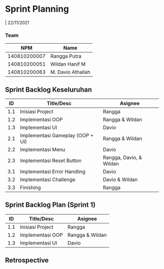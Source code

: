 # Sprint Planning 
| 22/11/2021

### Team 
| NPM           | Name        |
| ------------- |-------------|
| 140810200007  | Rangga Putra    |
| 140810200051  | Wildan Hanif M    |
| 140810200063  | M. Davio Athallah |

## Sprint Backlog Keseluruhan 
| ID  | Title/Desc | Asignee | 
| --- | ---------- | ------- | 
| 1.1 | Inisiasi Project | Rangga | 
| 1.2 | Implementasi OOP | Rangga & Wildan |
| 1.3 | Implementasi UI  | Davio |
| 2.1 | Implementasi Gameplay (OOP + UI) | Rangga & Wildan |
| 2.2 | Implementasi Menu | Davio |
| 2.3 | Implementasi Reset Button | Rangga, Davio, & Wildan |
| 3.1 | Implementasi Error Handling | Davio |
| 3.2 | Implementasi Challenge | Davio & Wildan |
| 3.3 | Finishing | Rangga |


## Sprint Backlog Plan (Sprint 1)
| ID  | Title/Desc | Asignee | 
| --- | ---------- | ------- | 
| 1.1 | Inisiasi Project | Rangga | 
| 1.2 | Implementasi OOP | Rangga & Wildan |
| 1.3 | Implementasi UI  | Davio |


## Retrospective 

